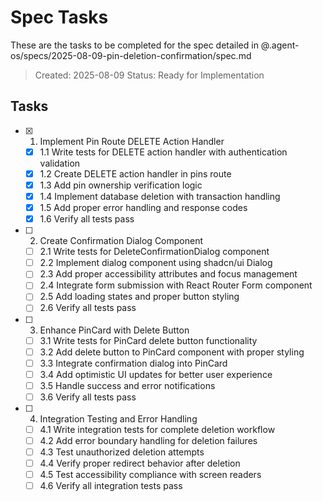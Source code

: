 # Spec Tasks

These are the tasks to be completed for the spec detailed in @.agent-os/specs/2025-08-09-pin-deletion-confirmation/spec.md

> Created: 2025-08-09
> Status: Ready for Implementation

## Tasks

- [x] 1. Implement Pin Route DELETE Action Handler
  - [x] 1.1 Write tests for DELETE action handler with authentication validation
  - [x] 1.2 Create DELETE action handler in pins route
  - [x] 1.3 Add pin ownership verification logic
  - [x] 1.4 Implement database deletion with transaction handling
  - [x] 1.5 Add proper error handling and response codes
  - [x] 1.6 Verify all tests pass

- [ ] 2. Create Confirmation Dialog Component
  - [ ] 2.1 Write tests for DeleteConfirmationDialog component
  - [ ] 2.2 Implement dialog component using shadcn/ui Dialog
  - [ ] 2.3 Add proper accessibility attributes and focus management
  - [ ] 2.4 Integrate form submission with React Router Form component
  - [ ] 2.5 Add loading states and proper button styling
  - [ ] 2.6 Verify all tests pass

- [ ] 3. Enhance PinCard with Delete Button
  - [ ] 3.1 Write tests for PinCard delete button functionality
  - [ ] 3.2 Add delete button to PinCard component with proper styling
  - [ ] 3.3 Integrate confirmation dialog into PinCard
  - [ ] 3.4 Add optimistic UI updates for better user experience
  - [ ] 3.5 Handle success and error notifications
  - [ ] 3.6 Verify all tests pass

- [ ] 4. Integration Testing and Error Handling
  - [ ] 4.1 Write integration tests for complete deletion workflow
  - [ ] 4.2 Add error boundary handling for deletion failures
  - [ ] 4.3 Test unauthorized deletion attempts
  - [ ] 4.4 Verify proper redirect behavior after deletion
  - [ ] 4.5 Test accessibility compliance with screen readers
  - [ ] 4.6 Verify all integration tests pass